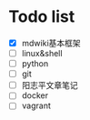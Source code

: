 # Todo list

- [X] mdwiki基本框架
- [ ] linux&shell
- [ ] python
- [ ] git
- [ ] 阳志平文章笔记
- [ ] docker
- [ ] vagrant
